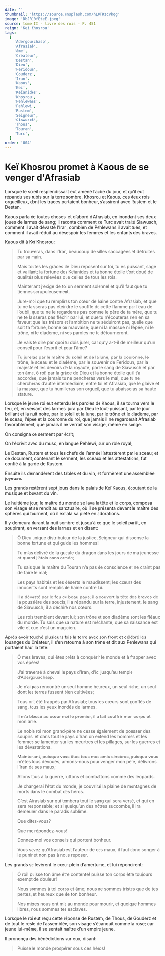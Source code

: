 ```yaml
---
date: ''
thumbnail: 'https://source.unsplash.com/hLUTRzcVkqg'
image: 'DbJR10fEteE.jpeg'
source: tome II - livre des rois - P. 451
reign: 'Keï Khosrou'
tags:
  [
    'Adergouschasp',
    'Afrasiab',
    'âme',
    'Créateur',
    'Destan',
    'Dieu',
    'Feridoun',
    'Gouderz',
    'Iran',
    'Kaous',
    'Keï',
    'Keïanides',
    'Khosrou',
    'Pehlewans',
    'Pehlewi',
    'Rustem',
    'Seigneur',
    'Siawusch',
    'Thous',
    'Touran',
    'Turc',
  ]
order: '004'
---
```


# Keï Khosrou promet à Kaous de se venger d'Afrasiab

Lorsque le soleil resplendissant eut amené l’aube du jour, et qu’il eut répandu ses rubis sur la terre sombre, Khosrou et Kaous, ces deux rois orgueilleux, dont les traces portaient bonheur, s’assirent avec Rustem et le Destan.

Kaous parla de toutes choses, et d’abord d’Afrasiab, en inondant ses deux joues de larmes de sang; il raconta comment ce Turc avait traité Siawusch, comment il avait dévasté l’Iran, combien de Pehlewans il avait tués, et comment il avait réduit au désespoir les femmes et les enfants des braves.

Kaous dit à Keï Khosrou:

> Tu trouveras, dans l’Iran, beaucoup de villes saccagées et détruites par sa main.
>
> Mais toutes les grâces de Dieu reposent sur toi, tu es puissant, sage et vaillant; la fortune des Keïanides et ta bonne étoile t’ont doué de qualités plus relevées que celles de tous les rois.
>
> Maintenant j’exige de toi un serment solennel et qu’il faut que tu tiennes scrupuleusement.
>
> Jure-moi que tu rempliras ton cœur de haine contre Afrasiab, et que tu ne laisseras pas éteindre le souffle de cette flamme par l’eau de l’oubli, que tu ne le regarderas pas comme le père de ta mère, que tu ne te laisseras pas fléchir par lui, et que tu n’écouteras rien en sa faveur; que les trésors et l’ambition ne te séduiront pas, quelle que soit ta fortune, bonne on mauvaise; que ni la massue ni l’épée, ni le trône, ni le diadème, ni ses paroles ne te détourneront.
>
> Je vais te dire par quoi tu dois jurer, car qu’y a-t-il de meilleur qu’un conseil pour l’esprit et pour l’âme?
>
> Tu jureras par le maître du soleil et de la lune, par la couronne, le trône, le sceau et le diadème, par le souvenir de Feridoun, par la majesté et les devoirs de la royauté, par le sang de Siawusch et par ton âme, ô roi! par la grâce de Dieu et la bonne étoile qu’il t’a accordée, que jamais tu ne pencheras vers le mal, que tu ne chercheras d’autre intermédiaire, entre toi et Afrasiab, que le glaive et la massue, que tu humilieras son orgueil, que tu abaisseras sa haute stature.

Lorsque le jeune roi eut entendu les paroles de Kaous, il se tourna vers le feu, et, en versant des larmes, jura par Dieu le tout-puissant, par le jour brillant et la nuit noire, par le soleil et la lune, par le trône et le diadème, par le sceau, l’épée et la couronne du roi, que jamais il ne regarderait Afrasiab favorablement, que jamais il ne verrait son visage, même en songe.

On consigna ce serment par écrit;

On l’écrivit avec du musc, en langue Pehlewi, sur un rôle royal;

Le Destan, Rustem et tous les chefs de l’armée l’attestèrent par le sceau; et ce document, contenant le serment, les sceaux et les attestations, fut confié à la garde de Rustem.

Ensuite ils demandèrent des tables et du vin, et formèrent une assemblée joyeuse.

Les grands restèrent sept jours dans le palais de Keï Kaous, écoutant de la musique et buvant du vin.

Le huitième jour, le maître du monde se lava la tête et le corps, composa son visage et se rendit au sanctuaire, où il se présenta devant le maître des sphères qui tournent, où il exhala sa piété en adorations.

Il y demeura durant la nuit sombre et jusqu’à ce que le soleil parût, en soupirant, en versant des larmes et en disant:

> Ô Dieu unique distributeur de la justice, Seigneur qui dispense la bonne fortune et qui guide les hommes!
>
> Tu m’as délivré de la gueule du dragon dans les jours de ma jeunesse et quand j’étais sans armée;
>
> Tu sais que le maître du Touran n’a pas de conscience et ne craint pas de faire le mal;
>
> Les pays habités et les déserts le maudissent; les cœurs des innocents sont remplis de haine contre lui.
>
> Il a dévasté par le feu ce beau pays; il a couvert la tête des braves de la poussière des soucis; il a répandu sur la terre, injustement, le sang de Siawusch; il a déchiré nos cœurs.
>
> Les rois tremblent devant lui; son trône et son diadème sont les fléaux du monde.
> Tu sais que sa nature est méchante, que sa naissance est vile et que c’est un magicien.

Après avoir touché plusieurs fois la terre avec son front et célébré les louanges du Créateur, il s’en retourna à son trône et dit aux Pehlewans qui portaient haut la tête:

> Ô mes braves, qui êtes prêts à conquérir le monde et à frapper avec vos épées!
>
> J’ai traversé à cheval le pays d’Iran, d’ici jusqu’au temple d’Adergouschasp.
>
> Je n’ai pas rencontré un seul homme heureux, un seul riche, un seul dont les terres fussent bien cultivées;
>
> Tous ont été frappés par Afrasiab; tous les cœurs sont gonflés de sang, tous les yeux inondés de larmes.
>
> Il m’a blessé au cœur moi le premier, il a fait souffrir mon corps et mon âme.
>
> Le noble roi mon grand-père ne cesse également de pousser des soupirs, et dans tout le pays d’Iran on entend les hommes et les femmes se lamenter sur les meurtres et les pillages, sur les guerres et les dévastations.
>
> Maintenant, puisque vous êtes tous mes amis sincères, puisque vous m’êtes tous dévoués, armons-nous pour venger mon père, délivrons l’Iran de ses maux;
>
> Allons tous à la guerre, luttons et combattons comme des léopards.
>
> Je changerai l’état du monde, je couvrirai la plaine de montagnes de morts dans le combat des héros.
>
> C’est Afrasiab sur qui tombera tout le sang qui sera versé, et qui en sera responsable; et si quelqu’un des nôtres succombe, il ira demeurer dans le paradis sublime.
>
> Que dites-vous?
>
> Que me répondez-vous?
>
> Donnez-moi vos conseils qui portent bonheur.
>
> Vous savez qu’Afrasiab est l’auteur de ces maux, il faut donc songer à le punir et non pas à nous reposer.

Les grands se levèrent le cœur plein d’amertume, et lui répondirent:

> Ô roi! puisse ton âme être contente! puisse ton corps être toujours exempt de douleur!
>
> Nous sommes à toi corps et âme; nous ne sommes tristes que de tes pertes, et heureux que de ton bonheur.
>
> Nos mères nous ont mis au monde pour mourir, et quoique hommes libres, nous sommes tes esclaves.

Lorsque le roi eut reçu cette réponse de Rustem, de Thous, de Gouderz et de tout le reste de l’assemblée, son visage s’épanouit comme la rose; car jeune lui-même, il se sentait maître d’un empire jeune.

Il prononça des bénédictions sur eux, disant:

> Puisse le monde prospérer sous ces héros!

